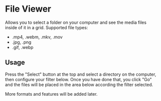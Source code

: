 # File Viewer

Allows you to select a folder on your computer and see the media files inside of it in a grid. Supported file types:

 - .mp4, .webm, .mkv, .mov
 - .jpg, .png
 - .gif, .webp

## Usage

Press the "Select" button at the top and select a directory on the computer, then configure your filter below. Once you have done that, you click "Go" and the files will be placed in the area below according the filter selected. 


More formats and features will be added later.
